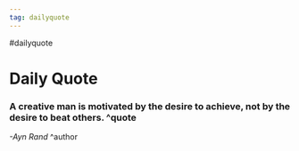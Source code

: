 ```yaml
---
tag: dailyquote
---
```


#dailyquote

# Daily Quote

### A creative man is motivated by the desire to achieve, not by the desire to beat others. ^quote
*-Ayn Rand* ^author
